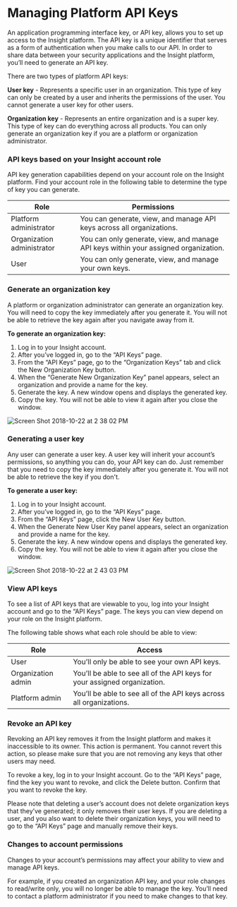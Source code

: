 # Managing Platform API Keys

An application programming interface key, or API key, allows you to set up access to the Insight platform. The API key is a unique identifier that serves as a form of authentication when you make calls to our API. In order to share data between your security applications and the Insight platform, you’ll need to generate an API key.

There are two types of platform API keys:

**User key** - Represents a specific user in an organization. This type of key can only be created by a user and inherits the permissions of the user. You cannot generate a user key for other users.

**Organization key** - Represents an entire organization and is a super key. This type of key can do everything across all products. You can only generate an organization key if you are a platform or organization administrator.

### API keys based on your Insight account role

API key generation capabilities depend on your account role on the Insight platform. Find your account role in the following table to determine the type of key you can generate.

| Role                   | Permissions |
| ---------------------- | ----------- |
| Platform administrator | You can generate, view, and manage API keys across all organizations. |
| Organization administrator | You can only generate, view, and manage API keys within your assigned organization. |
| User | You can only generate, view, and manage your own keys. |

### Generate an organization key

A platform or organization administrator can generate an organization key. You will need to copy the key immediately after you generate it. You will not be able to retrieve the key again after you navigate away from it.

**To generate an organization key:**

1. Log in to your Insight account.
2. After you’ve logged in, go to the “API Keys” page.
3. From the “API Keys” page, go to the “Organization Keys” tab and click the New Organization Key button.
4. When the “Generate New Organization Key” panel appears, select an organization and provide a name for the key.
5. Generate the key. A new window opens and displays the generated key.
6. Copy the key. You will not be able to view it again after you close the window.

![Screen Shot 2018-10-22 at 2 38 02 PM](https://user-images.githubusercontent.com/58112539/203650834-08c32e23-8c34-4979-a81d-cfa3ddfd7def.png)

### Generating a user key

Any user can generate a user key. A user key will inherit your account’s permissions, so anything you can do, your API key can do. Just remember that you need to copy the key immediately after you generate it. You will not be able to retrieve the key if you don't.

**To generate a user key:**

1. Log in to your Insight account.
2. After you’ve logged in, go to the “API Keys” page.
3. From the “API Keys” page, click the New User Key button.
4. When the Generate New User Key panel appears, select an organization and provide a name for the key.
5. Generate the key. A new window opens and displays the generated key.
6. Copy the key. You will not be able to view it again after you close the window.

![Screen Shot 2018-10-22 at 2 43 03 PM](https://user-images.githubusercontent.com/58112539/203651109-f08ac3dd-5733-46c3-ad40-cee27815fce9.png)

### View API keys

To see a list of API keys that are viewable to you, log into your Insight account and go to the “API Keys” page. The keys you can view depend on your role on the Insight platform.

The following table shows what each role should be able to view:

| Role                   | Access |
| ---------------------- | ----------- |
| User | You’ll only be able to see your own API keys. |
| Organization admin | You’ll be able to see all of the API keys for your assigned organization. |
| Platform admin | You’ll be able to see all of the API keys across all organizations. |

### Revoke an API key

Revoking an API key removes it from the Insight platform and makes it inaccessible to its owner. This action is permanent. You cannot revert this action, so please make sure that you are not removing any keys that other users may need.

To revoke a key, log in to your Insight account. Go to the “API Keys” page, find the key you want to revoke, and click the Delete button. Confirm that you want to revoke the key.

Please note that deleting a user’s account does not delete organization keys that they’ve generated; it only removes their user keys. If you are deleting a user, and you also want to delete their organization keys, you will need to go to the “API Keys” page and manually remove their keys.

### Changes to account permissions

Changes to your account’s permissions may affect your ability to view and manage API keys.

For example, if you created an organization API key, and your role changes to read/write only, you will no longer be able to manage the key. You’ll need to contact a platform administrator if you need to make changes to that key.
